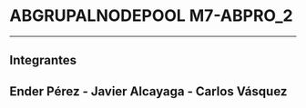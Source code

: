 # ABGRUPALNODEPOOL M7-ABPRO_2
-------------------
Integrantes 
------------------
Ender Pérez -
Javier Alcayaga -
Carlos Vásquez 
---------------------------------------------------------------------------------------------------------

